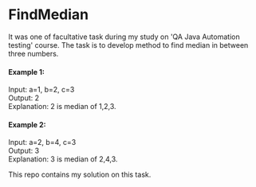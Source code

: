 # FindMedian

It was one of facultative task during my study on 'QA Java Automation testing' course. The task is to develop method to find median in between three numbers.

#### Example 1:
Input: a=1, b=2, c=3  
Output: 2  
Explanation: 2 is median of 1,2,3.

#### Example 2:
Input: a=2, b=4, c=3  
Output: 3  
Explanation: 3 is median of 2,4,3.  

This repo contains my solution on this task.
